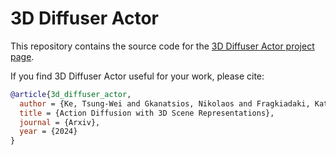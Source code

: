 # 3D Diffuser Actor

This repository contains the source code for the [3D Diffuser Actor project page](https://3d-diffuser-actor.github.io/).

If you find 3D Diffuser Actor useful for your work, please cite:

```bibtex
@article{3d_diffuser_actor,
  author = {Ke, Tsung-Wei and Gkanatsios, Nikolaos and Fragkiadaki, Katerina},
  title = {Action Diffusion with 3D Scene Representations},
  journal = {Arxiv},
  year = {2024}
}
```
